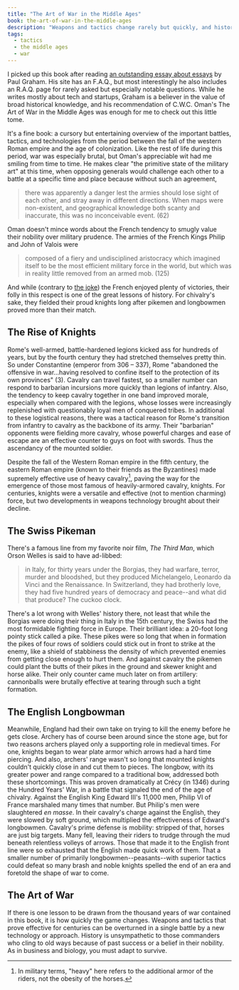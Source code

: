 ```yaml
---
title: "The Art of War in the Middle Ages"
book: the-art-of-war-in-the-middle-ages
description: "Weapons and tactics change rarely but quickly, and history is unkind to those who do not keep pace."
tags:
  - tactics
  - the middle ages
  - war
---
```


I picked up this book after reading [an outstanding essay about essays][1] by Paul Graham. His site has an F.A.Q., but most interestingly he also includes an R.A.Q. page for rarely asked but especially notable questions. While he writes mostly about tech and startups, Graham is a believer in the value of broad historical knowledge, and his recommendation of C.W.C. Oman's The Art of War in the Middle Ages was enough for me to check out this little tome.

It's a fine book: a cursory but entertaining overview of the important battles, tactics, and technologies from the period between the fall of the western Roman empire and the age of colonization. Like the rest of life during this period, war was especially brutal, but Oman's appreciable wit had me smiling from time to time. He makes clear "the primitive state of the military art" at this time, when opposing generals would challenge each other to a battle at a specific time and place because without such an agreement,

> there was apparently a danger lest the armies should lose sight of each other, and stray away in different directions. When maps were non-existent, and geographical knowledge both scanty and inaccurate, this was no inconceivable event. (62)

Oman doesn't mince words about the French tendency to smugly value their nobility over military prudence. The armies of the French Kings Philip and John of Valois were

> composed of a fiery and undisciplined aristocracy which imagined itself to be the most efficient military force in the world, but which was in reality little removed from an armed mob. (125)

And while (contrary to [the joke][2]) the French enjoyed plenty of victories, their folly in this respect is one of the great lessons of history. For chivalry's sake, they fielded their proud knights long after pikemen and longbowmen proved more than their match.

## The Rise of Knights

Rome's well-armed, battle-hardened legions kicked ass for hundreds of years, but by the fourth century they had stretched themselves pretty thin. So under Constantine (emperor from 306 – 337), Rome "abandoned the offensive in war...having resolved to confine itself to the protection of its own provinces" (3). Cavalry can travel fastest, so a smaller number can respond to barbarian incursions more quickly than legions of infantry. Also, the tendency to keep cavalry together in one band improved morale, especially when compared with the legions, whose losses were increasingly replenished with questionably loyal men of conquered tribes. In additional to these logistical reasons, there was a tactical reason for Rome's transition from infantry to cavalry as the backbone of its army. Their "barbarian" opponents were fielding more cavalry, whose powerful charges and ease of escape are an effective counter to guys on foot with swords. Thus the ascendancy of the mounted soldier.

Despite the fall of the Western Roman empire in the fifth century, the eastern Roman empire (known to their friends as the Byzantines) made supremely effective use of heavy cavalry[^1], paving the way for the emergence of those most famous of heavily-armored cavalry, knights. For centuries, knights were a versatile and effective (not to mention charming) force, but two developments in weapons technology brought about their decline.

## The Swiss Pikeman

There's a famous line from my favorite noir film, <cite>The Third Man</cite>, which Orson Welles is said to have ad-libbed:

> in Italy, for thirty years under the Borgias, they had warfare, terror, murder and bloodshed, but they produced Michelangelo, Leonardo da Vinci and the Renaissance. In Switzerland, they had brotherly love, they had five hundred years of democracy and peace--and what did that produce? The cuckoo clock.

There's a lot wrong with Welles' history there, not least that while the Borgias were doing their thing in Italy in the 15th century, the Swiss had the most formidable fighting force in Europe. Their brilliant idea: a 20-foot long pointy stick called a pike. These pikes were so long that when in formation the pikes of four rows of soldiers could stick out in front to strike at the enemy, like a shield of stabbiness the density of which prevented enemies from getting close enough to hurt them. And against cavalry the pikemen could plant the butts of their pikes in the ground and skewer knight and horse alike. Their only counter came much later on from artillery: cannonballs were brutally effective at tearing through such a tight formation.

## The English Longbowman

Meanwhile, England had their own take on trying to kill the enemy before he gets close. Archery has of course been around since the stone age, but for two reasons archers played only a supporting role in medieval times. For one, knights began to wear plate armor which arrows had a hard time piercing. And also, archers' range wasn't so long that mounted knights couldn't quickly close in and cut them to pieces. The longbow, with its greater power and range compared to a traditional bow, addressed both these shortcomings. This was proven dramatically at Crécy (in 1346) during the Hundred Years' War, in a battle that signaled the end of the age of chivalry. Against the English King Edward III's 11,000 men, Philip VI of France marshaled many times that number. But Philip's men were slaughtered *en masse*. In their cavalry's charge against the English, they were slowed by soft ground, which multiplied the effectiveness of Edward's longbowmen. Cavalry's prime defense is mobility: stripped of that, horses are just big targets. Many fell, leaving their riders to trudge through the mud beneath relentless volleys of arrows. Those that made it to the English front line were so exhausted that the English made quick work of them. That a smaller number of primarily longbowmen--peasants--with superior tactics could defeat so many brash and noble knights spelled the end of an era and foretold the shape of war to come.

## The Art of War

If there is one lesson to be drawn from the thousand years of war contained in this book, it is how quickly the game changes. Weapons and tactics that prove effective for centuries can be overturned in a single battle by a new technology or approach. History is unsympathetic to those commanders who cling to old ways because of past success or a belief in their nobility. As in business and biology, you must adapt to survive.

[1]: http://www.paulgraham.com/essay.html
[2]: http://www.albinoblacksheep.com/text/victories.html

[^1]: In military terms, "heavy" here refers to the additional armor of the riders, not the obesity of the horses.